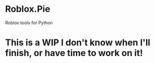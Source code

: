 # Roblox.Pie
Roblox tools for Python
# This is a WIP I don't know when I'll finish, or have time to work on it!
